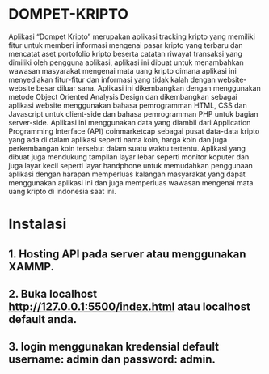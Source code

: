 # DOMPET-KRIPTO

Aplikasi “Dompet Kripto” merupakan aplikasi tracking kripto yang memiliki fitur untuk memberi informasi mengenai pasar kripto yang terbaru dan mencatat aset portofolio kripto beserta catatan riwayat transaksi yang dimiliki oleh pengguna aplikasi, aplikasi ini dibuat untuk menambahkan wawasan masyarakat mengenai mata uang kripto dimana aplikasi ini menyediakan fitur-fitur dan informasi yang tidak kalah dengan website-website besar diluar sana. Aplikasi ini dikembangkan dengan menggunakan metode Object Oriented Analysis Design dan dikembangkan sebagai aplikasi website menggunakan bahasa pemrogramman HTML, CSS dan Javascript untuk client-side dan bahasa pemrogramman PHP untuk bagian server-side. Aplikasi ini menggunakan data yang diambil dari Application Programming Interface (API) coinmarketcap sebagai pusat data-data kripto yang ada di dalam aplikasi seperti nama koin, harga koin dan juga perkembangan koin tersebut dalam suatu waktu tertentu. Aplikasi yang dibuat juga mendukung tampilan layar lebar seperti monitor koputer dan juga layar kecil seperti layar handphone untuk memudahkan penggunaan aplikasi dengan harapan memperluas kalangan masyarakat yang dapat menggunakan aplikasi ini dan juga memperluas wawasan mengenai mata uang kripto di indonesia saat ini.

# Instalasi
## 1. Hosting API pada server atau menggunakan XAMMP.
## 2. Buka localhost http://127.0.0.1:5500/index.html atau localhost default anda.
## 3. login menggunakan kredensial default username: admin dan password: admin.
